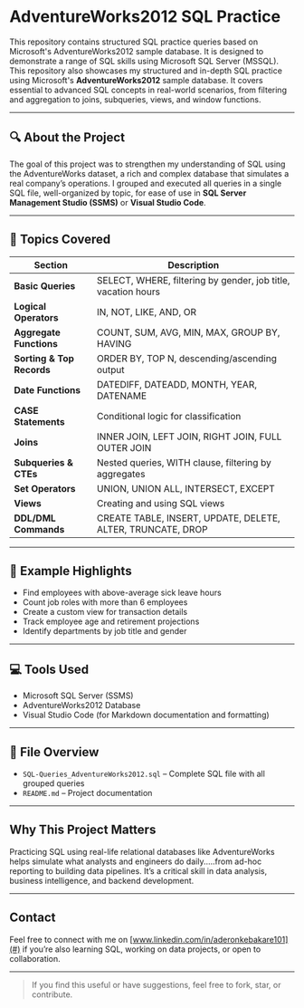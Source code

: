 # AdventureWorks2012 SQL Practice

This repository contains structured SQL practice queries based on Microsoft's AdventureWorks2012 sample database. It is designed to demonstrate a range of SQL skills using Microsoft SQL Server (MSSQL). This repository also showcases my structured and in-depth SQL practice using Microsoft's **AdventureWorks2012** sample database. It covers essential to advanced SQL concepts in real-world scenarios, from filtering and aggregation to joins, subqueries, views, and window functions.

---

## 🔍 About the Project

The goal of this project was to strengthen my understanding of SQL using the AdventureWorks dataset, a rich and complex database that simulates a real company’s operations. I grouped and executed all queries in a single SQL file, well-organized by topic, for ease of use in **SQL Server Management Studio (SSMS)** or **Visual Studio Code**.

---

## 🧾 Topics Covered

| Section | Description |
|--------|-------------|
| **Basic Queries** | SELECT, WHERE, filtering by gender, job title, vacation hours |
| **Logical Operators** | IN, NOT, LIKE, AND, OR |
| **Aggregate Functions** | COUNT, SUM, AVG, MIN, MAX, GROUP BY, HAVING |
| **Sorting & Top Records** | ORDER BY, TOP N, descending/ascending output |
| **Date Functions** | DATEDIFF, DATEADD, MONTH, YEAR, DATENAME |
| **CASE Statements** | Conditional logic for classification |
| **Joins** | INNER JOIN, LEFT JOIN, RIGHT JOIN, FULL OUTER JOIN |
| **Subqueries & CTEs** | Nested queries, WITH clause, filtering by aggregates |
| **Set Operators** | UNION, UNION ALL, INTERSECT, EXCEPT |
| **Views** | Creating and using SQL views |
| **DDL/DML Commands** | CREATE TABLE, INSERT, UPDATE, DELETE, ALTER, TRUNCATE, DROP |

---

## 🧪 Example Highlights

-  Find employees with above-average sick leave hours
-  Count job roles with more than 6 employees
-  Create a custom view for transaction details
-  Track employee age and retirement projections
-  Identify departments by job title and gender

---

## 💻 Tools Used

- Microsoft SQL Server (SSMS)
- AdventureWorks2012 Database
- Visual Studio Code (for Markdown documentation and formatting)

---

## 📂 File Overview

- `SQL-Queries_AdventureWorks2012.sql` – Complete SQL file with all grouped queries
- `README.md` – Project documentation

---

##  Why This Project Matters

Practicing SQL using real-life relational databases like AdventureWorks helps simulate what analysts and engineers do daily.....from ad-hoc reporting to building data pipelines. It’s a critical skill in data analysis, business intelligence, and backend development.

---

##  Contact

Feel free to connect with me on [www.linkedin.com/in/aderonkebakare101](#) if you’re also learning SQL, working on data projects, or open to collaboration.

---

> If you find this useful or have suggestions, feel free to fork, star, or contribute.
